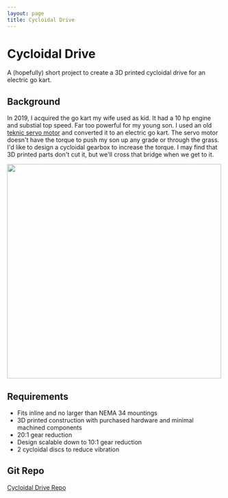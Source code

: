 ```yaml
---
layout: page
title: Cycloidal Drive
---
```

# Cycloidal Drive
A (hopefully) short project to create a 3D printed cycloidal drive for an electric go kart.

## Background
In 2019, I acquired the go kart my wife used as kid.  It had a 10 hp engine and substial top speed.  Far too powerful for my young son.  I used an old <a href="https://www.teknic.com/model-info/CPM-MCVC-3432P-RLS/">teknic servo motor</a> and converted it to an electric go kart.  The servo motor doesn't have the torque to push my son up any grade or through the grass.  I'd like to design a cycloidal gearbox to increase the torque.  I may find that 3D printed parts don't cut it, but we'll cross that bridge when we get to it.</p>

<img src="../assets/img/gokart.jpg" width="500">

## Requirements
- Fits inline and no larger than NEMA 34 mountings
- 3D printed construction with purchased hardware and minimal machined components
- 20:1 gear reduction
- Design scalable down to 10:1 gear reduction
- 2 cycloidal discs to reduce vibration

## Git Repo
[Cycloidal Drive Repo](https://github.com/pburgeson/cycloidaldrive)